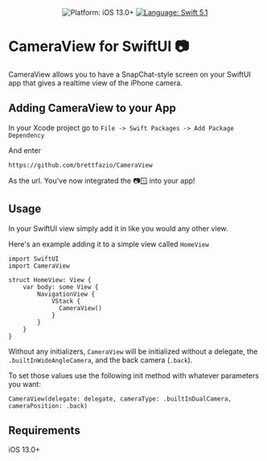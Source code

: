 <p align="center">
    <img src="https://img.shields.io/badge/platform-iOS%2013%2B-blue.svg?style=flat" alt="Platform: iOS 13.0+"/>
    <a href="https://developer.apple.com/swift"><img src="https://img.shields.io/badge/language-swift%205.1-4BC51D.svg?style=flat" alt="Language: Swift 5.1" /></a>
</p>

# CameraView for SwiftUI 📷

CameraView allows you to have a SnapChat-style screen on your SwiftUI app that gives a realtime view of the iPhone camera.

## Adding CameraView to your App

In your Xcode project go to `File -> Swift Packages -> Add Package Dependency` 

And enter
```
https://github.com/brettfazio/CameraView
```

As the url. You've now integrated the 📷🪟 into your app!

## Usage

In your SwiftUI view simply add it in like you would any other view.

Here's an example adding it to a simple view called `HomeView`

```
import SwiftUI
import CameraView

struct HomeView: View {
    var body: some View {
        NavigationView {
            VStack {
              CameraView()
            }
        }
    }
}

```

Without any initializers, `CameraView` will be initialized without a delegate, the `.builtInWideAngleCamera`, and the back camera (`.back`).

To set those values use the following init method with whatever parameters you want:

```
CameraView(delegate: delegate, cameraType: .builtInDualCamera, cameraPosition: .back)
```

## Requirements

iOS 13.0+
